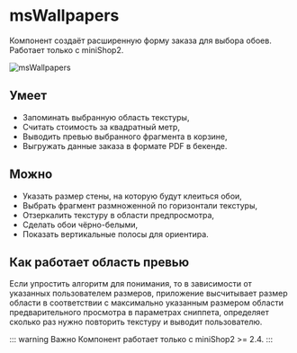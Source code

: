 # msWallpapers

Компонент создаёт расширенную форму заказа для выбора обоев. Работает только с miniShop2.

![msWallpapers](https://file.modx.pro/files/0/8/a/08a9f68098e8f4f5891f8d7a35a215cb.png)

## Умеет

- Запоминать выбранную область текстуры,
- Считать стоимость за квадратный метр,
- Выводить превью выбранного фрагмента в корзине,
- Выгружать данные заказа в формате PDF в бекенде.

## Можно

- Указать размер стены, на которую будут клеиться обои,
- Выбрать фрагмент размноженной по горизонтали текстуры,
- Отзеркалить текстуру в области предпросмотра,
- Сделать обои чёрно-белыми,
- Показать вертикальные полосы для ориентира.

## Как работает область превью

Если упростить алгоритм для понимания, то в зависимости от указанных пользователем размеров, приложение высчитывает размер области в соответствии с максимально указанным размером области предварительного просмотра в параметрах сниппета, определяет сколько раз нужно повторить текстуру и выводит пользователю.

::: warning Важно
Компонент работает только с miniShop2 >= 2.4.
:::
